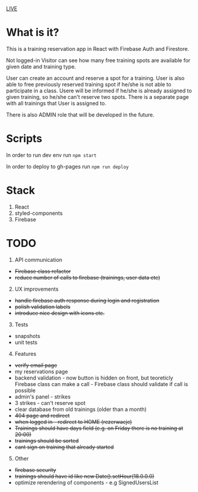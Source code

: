 [LIVE](https://golebiowskipj.github.io/fko/#/)

# What is it?

This is a training reservation app in React with Firebase Auth and Firestore.

Not logged-in Visitor can see how many free training spots are available for given date and training type.

User can create an account and reserve a spot for a training. User is also able to free previously reserved training spot if he/she is not able to participate in a class. Usere will be informed if he/she is already assigned to given training, so he/she can't reserve two spots. There is a separate page with all trainings that User is assigned to.

There is also ADMIN role that will be developed in the future.

# Scripts

In order to run dev env run `npm start`

In order to deploy to gh-pages run `npm run deploy`

# Stack

1. React
2. styled-components
3. Firebase

# TODO

1. API communication

- ~~Firebase class refactor~~
- ~~reduce number of calls to firebase (trainings, user data etc)~~

2. UX improvements

- ~~handle firebase auth response during login and registration~~
- ~~polish validation labels~~
- ~~introduce nice design with icons etc.~~

3. Tests

- snapshots
- unit tests

4. Features

- ~~verify email page~~
- my reservations page
- backend validation - now button is hidden on front, but teoreticly Firebase class can make a call - Firebase class should validate if call is possible
- admin's panel - strikes
- 3 strikes - can't reserve spot
- clear database from old trainings (older than a month)
- ~~404 page and redirect~~
- ~~when logged in - redirect to HOME (rezerwacje)~~
- ~~Trainings should have days field (e.g. on Friday there is no training at 20:00)~~
- ~~trainings should be sorted~~
- ~~cant sign on training that already started~~

5. Other

- ~~firebase security~~
- ~~trainings should have id like new Date().setHour(18.0.0.0)~~
- optimize rerendering of components - e.g SignedUsersList
